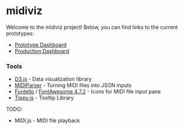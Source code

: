 # midiviz

Welcome to the midiviz project! Below, you can find links to the current
prototypes:

- [Prototype Dashboard][1]
- [Production Dashboard][2]

[1]: prototype/dashboard.html
[2]: src/dashboard.html

### Tools

- [D3.js](https://d3js.org/) - Data visualization library
- [MIDIParser](https://github.com/colxi/midi-parser-js) - Turning MIDI files into JSON inputs
- [Fontello](http://fontello.com/) / [FontAwesome 4.7.2](https://fontawesome.com/v4.7.0/) - Icons for MIDI file input pane
- [Tippy.js](https://atomiks.github.io/tippyjs/) - Tooltip Library

TODO:
- MIDI.js - MIDI file playback
